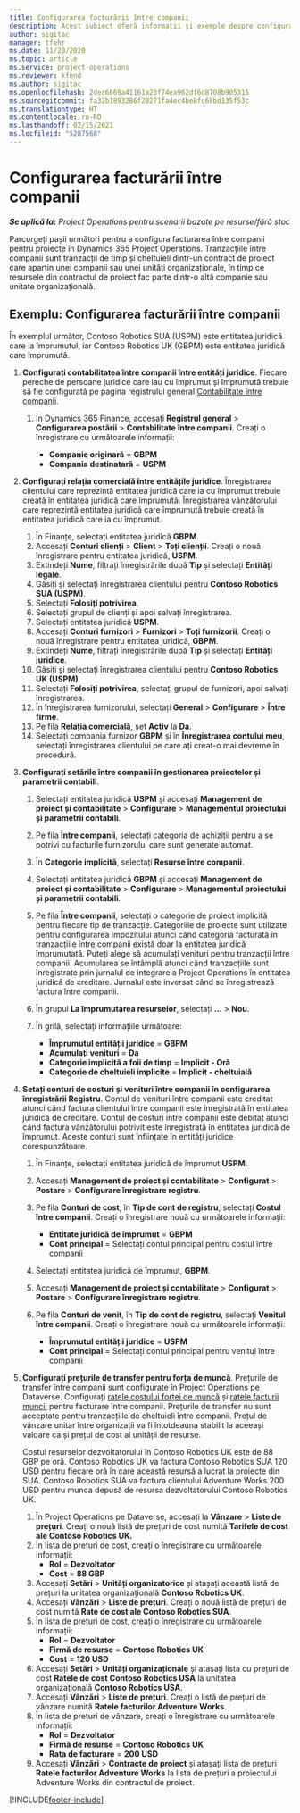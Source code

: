 ```yaml
---
title: Configurarea facturării între companii
description: Acest subiect oferă informații și exemple despre configurarea facturării între companii pentru proiecte.
author: sigitac
manager: tfehr
ms.date: 11/20/2020
ms.topic: article
ms.service: project-operations
ms.reviewer: kfend
ms.author: sigitac
ms.openlocfilehash: 2dec6669a41161a23f74ea962df6d8708b905315
ms.sourcegitcommit: fa32b1893286f20271fa4ec4be8fc68bd135f53c
ms.translationtype: HT
ms.contentlocale: ro-RO
ms.lasthandoff: 02/15/2021
ms.locfileid: "5287568"
---
```

# <a name="configure-intercompany-invoicing"></a>Configurarea facturării între companii

_**Se aplică la:** Project Operations pentru scenarii bazate pe resurse/fără stoc_

Parcurgeți pașii următori pentru a configura facturarea între companii pentru proiecte în Dynamics 365 Project Operations. Tranzacțiile între companii sunt tranzacții de timp și cheltuieli dintr-un contract de proiect care aparțin unei companii sau unei unități organizaționale, în timp ce resursele din contractul de proiect fac parte dintr-o altă companie sau unitate organizațională.

## <a name="example-configure-intercompany-invoicing"></a>Exemplu: Configurarea facturării între companii

În exemplul următor, Contoso Robotics SUA (USPM) este entitatea juridică care ia împrumutul, iar Contoso Robotics UK (GBPM) este entitatea juridică care împrumută. 

1. **Configurați contabilitatea între companii între entități juridice**. Fiecare pereche de persoane juridice care iau cu împrumut și împrumută trebuie să fie configurată pe pagina registrului general [Contabilitate între companii](https://docs.microsoft.com/dynamics365/finance/general-ledger/intercompany-accounting-setup).
    
    1. În Dynamics 365 Finance, accesați **Registrul general** > **Configurarea postării** > **Contabilitate între companii**. Creați o înregistrare cu următoarele informații:

        - **Companie originară** = **GBPM**
        - **Compania destinatară** = **USPM**

2. **Configurați relația comercială între entitățile juridice**. Înregistrarea clientului care reprezintă entitatea juridică care ia cu împrumut trebuie creată în entitatea juridică care împrumută. Înregistrarea vânzătorului care reprezintă entitatea juridică care împrumută trebuie creată în entitatea juridică care ia cu împrumut.

     1. În Finanțe, selectați entitatea juridică **GBPM**.
     2. Accesați **Conturi clienți** > **Client** > **Toți clienții**. Creați o nouă înregistrare pentru entitatea juridică, **USPM**.
     3. Extindeți **Nume**, filtrați înregistrările după **Tip** și selectați **Entități legale**. 
     4. Găsiți și selectați înregistrarea clientului pentru **Contoso Robotics SUA (USPM)**.
     5. Selectați **Folosiți potrivirea**. 
     6. Selectați grupul de clienți și apoi salvați înregistrarea.
     7. Selectați entitatea juridică **USPM**.
     8. Accesați **Conturi furnizori** > **Furnizori** > **Toți furnizorii**. Creați o nouă înregistrare pentru entitatea juridică, **GBPM**.
     9. Extindeți **Nume**, filtrați înregistrările după **Tip** și selectați **Entități juridice**. 
     10. Găsiți și selectați înregistrarea clientului pentru **Contoso Robotics UK (USPM)**.
     11. Selectați **Folosiți potrivirea**, selectați grupul de furnizori, apoi salvați înregistrarea.
     12. În înregistrarea furnizorului, selectați **General** > **Configurare** > **Între firme**.
     13. Pe fila **Relația comercială**, set **Activ** la **Da**.
     14. Selectați compania furnizor **GBPM** și în **Înregistrarea contului meu**, selectați înregistrarea clientului pe care ați creat-o mai devreme în procedură.

3. **Configurați setările între companii în gestionarea proiectelor și parametrii contabili**. 

    1. Selectați entitatea juridică **USPM** și accesați **Management de proiect și contabilitate** > **Configurare** > **Managementul proiectului și parametrii contabili**.
    2. Pe fila **Între companii**, selectați categoria de achiziții pentru a se potrivi cu facturile furnizorului care sunt generate automat.
    3. În **Categorie implicită**, selectați **Resurse între companii**.
    4. Selectați entitatea juridică **GBPM** și accesați **Management de proiect și contabilitate** > **Configurare** > **Managementul proiectului și parametrii contabili**.
    5. Pe fila **Între companii**, selectați o categorie de proiect implicită pentru fiecare tip de tranzacție. Categoriile de proiecte sunt utilizate pentru configurarea impozitului atunci când categoria facturată în tranzacțiile între companii există doar la entitatea juridică împrumutată. Puteți alege să acumulați venituri pentru tranzacții între companii. Acumularea se întâmplă atunci când tranzacțiile sunt înregistrate prin jurnalul de integrare a Project Operations în entitatea juridică de creditare. Jurnalul este inversat când se înregistrează factura între companii.
    6. În grupul **La împrumutarea resurselor**, selectați **...** > **Nou**. 
    7. În grilă, selectați informațiile următoare:

          - **Împrumutul entității juridice** = **GBPM**
          - **Acumulați venituri** = **Da**
          - **Categorie implicită a foii de timp** = **Implicit - Oră**
          - **Categorie de cheltuieli implicite** = **Implicit - cheltuială**

4. **Setați conturi de costuri și venituri între companii în configurarea înregistrării Registru**. Contul de venituri între companii este creditat atunci când factura clientului între companii este înregistrată în entitatea juridică de creditare. Contul de costuri între companii este debitat atunci când factura vânzătorului potrivit este înregistrată în entitatea juridică de împrumut. Aceste conturi sunt înființate în entități juridice corespunzătoare. 
      
     1. În Finanțe, selectați entitatea juridică de împrumut **USPM**. 
     2. Accesați **Management de proiect și contabilitate** > **Configurat** > **Postare** > **Configurare înregistrare registru**. 
     3. Pe fila **Conturi de cost**, în **Tip de cont de registru**, selectați **Costul între companii**. Creați o înregistrare nouă cu următoarele informații:
      
        - **Entitate juridică de împrumut** = **GBPM**
        - **Cont principal** = Selectați contul principal pentru costul între companii
        
     4. Selectați entitatea juridică de împrumut, **GBPM**. 
     5. Accesați **Management de proiect și contabilitate** > **Configurat** > **Postare** > **Configurare înregistrare registru**. 
     6. Pe fila **Conturi de venit**, în **Tip de cont de registru**, selectați **Venitul între companii**. Creați o înregistrare nouă cu următoarele informații:

        - **Împrumutul entității juridice** = **USPM**
        - **Cont principal** = Selectați contul principal pentru venitul între companii 

5. **Configurați prețurile de transfer pentru forța de muncă**. Prețurile de transfer între companii sunt configurate în Project Operations pe Dataverse. Configurați [ratele costului forței de muncă](../pricing-costing/set-up-labor-cost-rate.md#transfer-pricing-and-costs-for-resources-outside-of-your-division-or-legal-entity) și [ratele facturii muncii](../pricing-costing/set-up-labor-bill-rate.md#transfer-pricing-or-set-up-bill-rates-for-resources-from-other-organizational-units-or-divisions) pentru facturare între companii. Prețurile de transfer nu sunt acceptate pentru tranzacțiile de cheltuieli între companii. Prețul de vânzare unitar între organizații va fi întotdeauna stabilit la aceeași valoare ca și prețul de cost al unității de resurse.

      Costul resurselor dezvoltatorului în Contoso Robotics UK este de 88 GBP pe oră. Contoso Robotics UK va factura Contoso Robotics SUA 120 USD pentru fiecare oră în care această resursă a lucrat la proiecte din SUA. Contoso Robotics SUA va factura clientului Adventure Works 200 USD pentru munca depusă de resursa dezvoltatorului Contoso Robotics UK.

      1. În Project Operations pe Dataverse, accesați la **Vânzare** > **Liste de prețuri**. Creați o nouă listă de prețuri de cost numită **Tarifele de cost ale Contoso Robotics UK.** 
      2. În lista de prețuri de cost, creați o înregistrare cu următoarele informații:
         - **Rol** = **Dezvoltator**
         - **Cost** = **88 GBP**
      3. Accesați **Setări** > **Unități organizatorice** și atașați această listă de prețuri la unitatea organizațională **Contoso Robotics UK**.
      4. Accesați **Vânzări** > **Liste de prețuri**. Creați o nouă listă de prețuri de cost numită **Rate de cost ale Contoso Robotics SUA**. 
      5. În lista de prețuri de cost, creați o înregistrare cu următoarele informații:
          - **Rol** = **Dezvoltator**
          - **Firmă de resurse** = **Contoso Robotics UK**
          - **Cost** = **120 USD**
      6. Accesați **Setări** > **Unități organizaționale** și atașați lista cu prețuri de cost **Ratele de cost Contoso Robotics USA** la unitatea organizațională **Contoso Robotics USA**.
      7. Accesați **Vânzări** > **Liste de prețuri**. Creați o listă de prețuri de vânzare numită **Ratele facturilor Adventure Works**. 
      8. În lista de prețuri de vânzare, creați o înregistrare cu următoarele informații:
          - **Rol** = **Dezvoltator**
          - **Firmă de resurse** = **Contoso Robotics UK**
          - **Rata de facturare** = **200 USD**
      9. Accesați **Vânzări** > **Contracte de proiect** și atașați lista de prețuri **Ratele facturilor Adventure Works** la lista de prețuri a proiectului Adventure Works din contractul de proiect.


[!INCLUDE[footer-include](../includes/footer-banner.md)]